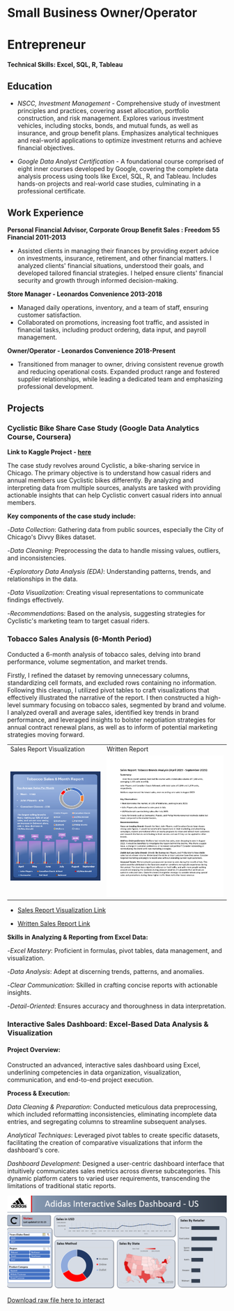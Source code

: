 
# Small Business Owner/Operator

# Entrepreneur

#### Technical Skills: Excel, SQL, R, Tableau


## Education

- *NSCC, Investment Management* - Comprehensive study of investment principles and practices, covering asset allocation, portfolio construction, and risk management. Explores various investment vehicles, including stocks, bonds, and mutual funds, as well as insurance, and group benefit plans. Emphasizes analytical techniques and real-world applications to optimize investment returns and achieve financial objectives.

- *Google Data Analyst Certification* - A foundational course comprised of eight inner courses developed by Google, covering the complete data analysis process using tools like Excel, SQL, R, and Tableau. Includes hands-on projects and real-world case studies, culminating in a professional certificate.

## Work Experience

**Personal Financial Advisor, Corporate Group Benefit Sales : Freedom 55 Financial 2011-2013**

- Assisted clients in managing their finances by providing expert advice on investments, insurance, retirement, and other financial matters. I analyzed clients' financial situations, understood their goals, and developed tailored financial strategies. I helped ensure clients' financial security and growth through informed decision-making.

**Store Manager - Leonardos Convenience 2013-2018**

- Managed daily operations, inventory, and a team of staff, ensuring customer satisfaction.
- Collaborated on promotions, increasing foot traffic, and assisted in financial tasks, including product ordering, data input, and payroll management.

**Owner/Operator - Leonardos Convenience 2018-Present** 

- Transitioned from manager to owner, driving consistent revenue growth and reducing operational costs. Expanded product range and fostered supplier relationships, while leading a dedicated team and emphasizing professional development.

## Projects

### **Cyclistic Bike Share Case Study (Google Data Analytics Course, Coursera)**

**Link to Kaggle Project - [here](https://www.kaggle.com/code/scotclark/cyclistic-case-study/report)**

The case study revolves around Cyclistic, a bike-sharing service in Chicago. The primary objective is to understand how casual riders and annual members use Cyclistic bikes differently. By analyzing and interpreting data from multiple sources, analysts are tasked with providing actionable insights that can help Cyclistic convert casual riders into annual members.

**Key components of the case study include:**

-*Data Collection*: Gathering data from public sources, especially the City of Chicago's Divvy Bikes dataset.

-*Data Cleaning*: Preprocessing the data to handle missing values, outliers, and inconsistencies.

-*Exploratory Data Analysis (EDA)*: Understanding patterns, trends, and relationships in the data.

-*Data Visualization*: Creating visual representations to communicate findings effectively.

-*Recommendation*s: Based on the analysis, suggesting strategies for Cyclistic's marketing team to target casual riders.


### **Tobacco Sales Analysis (6-Month Period)**

Conducted a 6-month analysis of tobacco sales, delving into brand performance, volume segmentation, and market trends. 

Firstly, I refined the dataset by removing unnecessary columns, standardizing cell formats, and excluded rows containing no information. Following this cleanup, I utilized pivot tables to craft visualizations that effectively illustrated the narrative of the report. I then constructed a high-level summary focusing on tobacco sales, segmented by brand and volume. I analyzed overall and average sales, identified key trends in brand performance, and leveraged insights to bolster negotiation strategies for annual contract renewal plans, as well as to inform of potential marketing strategies moving forward.

<table>
  <tr>
    <td>Sales Report Visualization</td>
     <td>Written Report</td>
  </tr>
  <tr>
    <td><img src="docs/assets/NewTobaccoSalesReport.png" width=225 height=250></td>
    <td><img src="docs/assets/1697113419593-c6f7ea05-f62f-4bdd-825f-074ff2bc7f58_1.png" width=300 height=325></td>
  </tr>
 </table>

- [Sales Report Visualization Link](docs/assets/NewTobaccoSalesReport.png) 

- [Written Sales Report Link](docs/assets/1697113419593-c6f7ea05-f62f-4bdd-825f-074ff2bc7f58_1.png)


**Skills in Analyzing & Reporting from Excel Data:**

-*Excel Mastery*: Proficient in formulas, pivot tables, data management, and visualization.

-*Data Analysis*: Adept at discerning trends, patterns, and anomalies.

-*Clear Communication*: Skilled in crafting concise reports with actionable insights.

-*Detail-Oriented*: Ensures accuracy and thoroughness in data interpretation.

### **Interactive Sales Dashboard: Excel-Based Data Analysis & Visualization**

#### **Project Overview:**

Constructed an advanced, interactive sales dashboard using Excel, underlining competencies in data organization, visualization, communication, and end-to-end project execution.

**Process & Execution:**

*Data Cleaning & Preparation*: Conducted meticulous data preprocessing, which included reformatting inconsistencies, eliminating incomplete data entries, and segregating columns to streamline subsequent analyses.

*Analytical Techniques*: Leveraged pivot tables to create specific datasets, facilitating the creation of comparative visualizations that inform the dashboard's core.

*Dashboard Development*: Designed a user-centric dashboard interface that intuitively communicates sales metrics across diverse subcategories. This dynamic platform caters to varied user requirements, transcending the limitations of traditional static reports.

<img src="docs/assets/SalesDashboard.png" width="750">

[Download raw file here to interact](docs/assets/AdidasInteractiveDashboard1.xlsx) 














